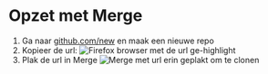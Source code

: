 # Opzet met Merge
1. Ga naar [github.com/new](https://github.com/new) en maak een nieuwe repo
1. Kopieer de url: ![Firefox browser met de url ge-highlight](https://i.postimg.cc/DzVbPZPf/001-kopieer-link.jpg)
1. Plak de url in Merge ![Merge met url erin geplakt om te clonen](https://i.postimg.cc/MX28rhPB/002-plak-link.jpg)